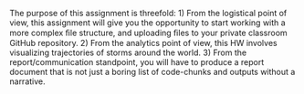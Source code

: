 The purpose of this assignment is threefold: 1) From the logistical point of view, this assignment will give you the opportunity to start working with a more complex ﬁle structure, and uploading ﬁles to your private classroom GitHub repository. 2) From the analytics point of view, this HW involves visualizing trajectories of storms around the world. 3) From the report/communication standpoint, you will have to produce a report document that is not just a boring list of code-chunks and outputs without a narrative.
